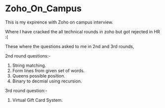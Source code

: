 # Zoho_On_Campus
This is my expirence with Zoho on campus interview.

Where I have cracked the all technical rounds in zoho but got rejected in HR :(

These where the questions asked to me in 2nd and 3rd rounds,

2nd round questions:-
  1. String matching.
  2. Form lines from given set of words.
  3. Queens possible position.
  4. Binary to decmial using recursion.

3rd round question:-
  1. Virtual Gift Card System.
